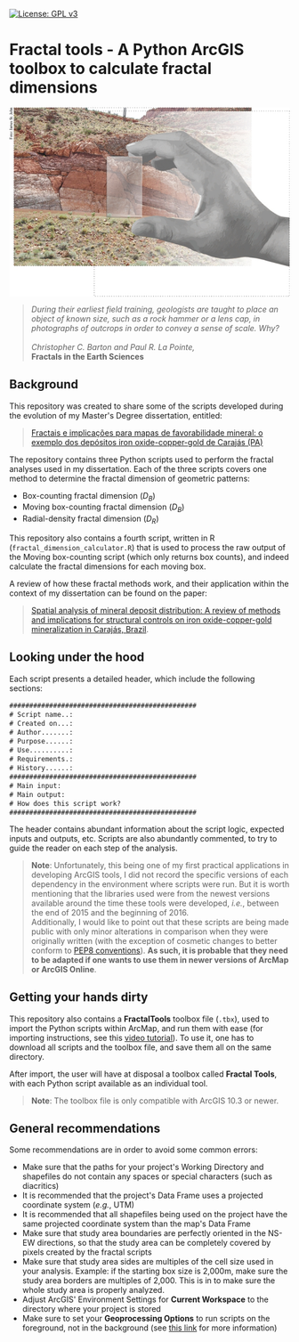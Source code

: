[![License: GPL v3](https://img.shields.io/badge/License-GPLv3-blue.svg)](https://www.gnu.org/licenses/gpl-3.0)

# Fractal tools - A Python ArcGIS toolbox to calculate fractal dimensions
<p align="center">
  <img src="figures/epigraph.jpg" width="512" style="display: block; margin: auto;" />
</p>

> *During their earliest field training, geologists are taught to place an object of known size, such as a rock hammer or a lens cap, in photographs of outcrops in order to convey a sense of scale. Why?*</br>
> </br>
> *Christopher C. Barton and Paul R. La Pointe,*</br>
> **Fractals in the Earth Sciences**

## Background
This repository was created to share some of the scripts developed during the evolution of my Master's Degree dissertation, entitled:

> [Fractais e implicações para mapas de favorabilidade mineral: o exemplo dos depósitos iron oxide-copper-gold de Carajás (PA)](http://repositorio.unicamp.br/handle/REPOSIP/330385)

The repository contains three Python scripts used to perform the fractal analyses used in my dissertation. Each of the three scripts covers one method to determine the fractal dimension of geometric patterns:

* Box-counting fractal dimension (_D<sub>B</sub>_)
* Moving box-counting fractal dimension (_D<sub>B</sub>_)
* Radial-density fractal dimension (_D<sub>R</sub>_)

This repository also contains a fourth script, written in R (`fractal_dimension_calculator.R`) that is used to process the raw output of the Moving box-counting script (which only returns box counts), and indeed calculate the fractal dimensions for each moving box.

A review of how these fractal methods work, and their application within the context of my dissertation can be found on the paper:

> [Spatial analysis of mineral deposit distribution: A review of methods and implications for structural controls on iron oxide-copper-gold mineralization in Carajás, Brazil](https://www.sciencedirect.com/science/article/pii/S0169136816302049).

## Looking under the hood
Each script presents a detailed header, which include the following sections:
```
###############################################
# Script name..:
# Created on...:
# Author.......:
# Purpose......:
# Use..........:
# Requirements.:
# History......:
###############################################
# Main input:
# Main output:
# How does this script work?
###############################################
```
The header contains abundant information about the script logic, expected inputs and outputs, etc. Scripts are also abundantly commented, to try to guide the reader on each step of the analysis.

> **Note**: Unfortunately, this being one of my first practical applications in developing ArcGIS tools, I did not record the specific versions of each dependency in the environment where scripts were run.
> But it is worth mentioning that the libraries used were from the newest versions available around the time these tools were developed, _i.e._, between the end of 2015 and the beginning of 2016.</br>
> Additionally, I would like to point out that these scripts are being made public with only minor alterations in comparison when they were originally written (with the exception of cosmetic changes to better conform to [PEP8 conventions](https://www.python.org/dev/peps/pep-0008/)). **As such, it is probable that they need to be adapted if one wants to use them in newer versions of ArcMap or ArcGIS Online**.

## Getting your hands dirty
This repository also contains a **FractalTools** toolbox file (`.tbx`), used to import the Python scripts within ArcMap, and run them with ease (for importing instructions, see this [video tutorial](https://www.youtube.com/watch?v=y4cwwlXQQJ0)). To use it, one has to download all scripts and the toolbox file, and save them all on the same directory.

After import, the user will have at disposal a toolbox called **Fractal Tools**, with each Python script available as an individual tool.

> **Note**: The toolbox file is only compatible with ArcGIS 10.3 or newer.

## General recommendations
Some recommendations are in order to avoid some common errors:

* Make sure that the paths for your project's Working Directory and shapefiles do not contain any spaces or special characters (such as diacritics)
* It is recommended that the project's Data Frame uses a projected coordinate system (_e.g._, UTM)
* It is recommended that all shapefiles being used on the project have the same projected coordinate system than the map's Data Frame
* Make sure that study area boundaries are perfectly oriented in the NS-EW directions, so that the study area can be completely covered by pixels created by the fractal scripts
* Make sure that study area sides are multiples of the cell size used in your analysis. Example: if the starting box size is 2,000m, make sure the study area borders are multiples of 2,000. This is in to make sure the whole study area is properly analyzed.
* Adjust ArcGIS' Environment Settings for **Current Workspace** to the directory where your project is stored
* Make sure to set your **Geoprocessing Options** to run scripts on the foreground, not in the background (see [this link](https://desktop.arcgis.com/en/arcmap/10.3/analyze/executing-tools/foreground-and-background-processing.htm) for more information)
